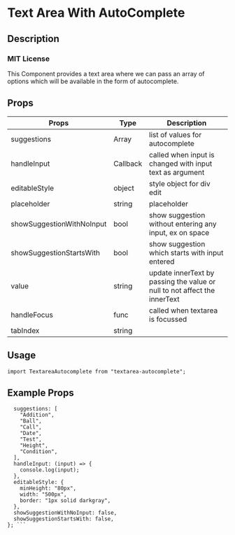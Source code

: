 # Text Area With AutoComplete

## Description
### MIT License

This Component provides a text area where we can pass an array of options which will be available in the form of autocomplete.

## Props

| Props                    | Type        | Description                                                                     |
| -----------              | ----------- | --------------------------------------------                                    |
| suggestions              | Array       | list of values for autocomplete                                                 |
| handleInput              | Callback    | called when input is changed with input text as argument                        |
| editableStyle            | object      |  style object for div edit                                                      |
| placeholder              | string      |  placeholder                                                                    |
|showSuggestionWithNoInput | bool        |  show suggestion without entering any input, ex on space                        |
|showSuggestionStartsWith  | bool        |  show suggestion which starts with input entered                                |
|value                     | string      |  update innerText by passing the value or null to not affect the innerText      |
|handleFocus               | func        |  called when textarea is focussed                                               |
|tabIndex                  | string      |                                                |

## Usage

```
import TextareaAutocomplete from "textarea-autocomplete";
```

## Example Props

``` TextareaAutocomplete.defaultProps = {
  suggestions: [
    "Addition",
    "Ball",
    "Call",
    "Date",
    "Test",
    "Height",
    "Condition",
  ],
  handleInput: (input) => {
    console.log(input);
  },
  editableStyle: {
    minHeight: "80px",
    width: "500px",
    border: "1px solid darkgray",
  },
  showSuggestionWithNoInput: false,
  showSuggestionStartsWith: false,
}; ```